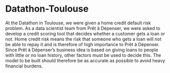 # Datathon-Toulouse

At the Datathon in Toulouse, we were given a home credit default risk problem. As a data scientist team from Prêt à Dépenser, we were asked to develop a credit scoring tool that decides whether a customer gets a loan or not. 
Home credit risk means the risk that someone who gets a loan will not be able to repay it and is therefore of high importance to Prêt à Dépenser. 
Since Prêt à Dépenser’s business idea is based on giving loans to people with little or no loan history, other factors must be used to decide this. 
The model to be built should therefore be as accurate as possible to avoid heavy financial burdens.
